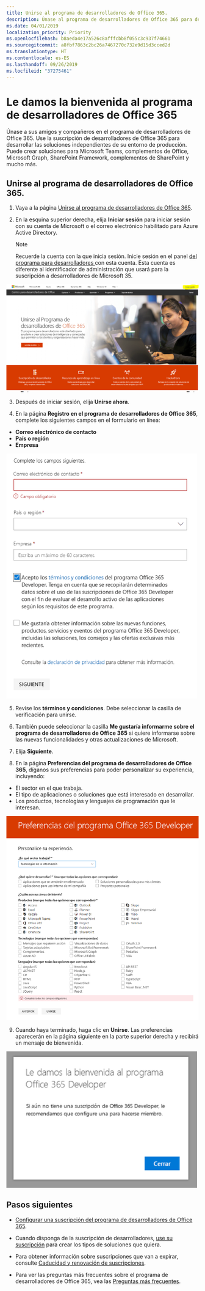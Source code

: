 ```yaml
---
title: Unirse al programa de desarrolladores de Office 365.
description: Únase al programa de desarrolladores de Office 365 para desarrollar soluciones de Office 365 independientes de su entorno de producción.
ms.date: 04/01/2019
localization_priority: Priority
ms.openlocfilehash: b8aeda4e17a526c8afffcbb8f055c3c937f74661
ms.sourcegitcommit: a8fbf7863c2bc26a7467270c732e9d15d3cced2d
ms.translationtype: HT
ms.contentlocale: es-ES
ms.lasthandoff: 09/26/2019
ms.locfileid: "37275461"
---
```

# <a name="welcome-to-the-office-365-developer-program"></a>Le damos la bienvenida al programa de desarrolladores de Office 365

Únase a sus amigos y compañeros en el programa de desarrolladores de Office 365. Use la suscripción de desarrolladores de Office 365 para desarrollar las soluciones independientes de su entorno de producción. Puede crear soluciones para Microsoft Teams, complementos de Office, Microsoft Graph, SharePoint Framework, complementos de SharePoint y mucho más.

## <a name="join-the-office-365-developer-program"></a>Unirse al programa de desarrolladores de Office 365.

1. Vaya a la página [Unirse al programa de desarrolladores de Office 365](https://developer.microsoft.com/office/dev-program). 

2. En la esquina superior derecha, elija **Iniciar sesión** para iniciar sesión con su cuenta de Microsoft o el correo electrónico habilitado para Azure Active Directory.

    > [!NOTE]
    > Recuerde la cuenta con la que inicia sesión. Inicie sesión en el panel [del programa para desarrolladores ](https://developer.microsoft.com/office/profile)con esta cuenta. Esta cuenta es diferente al identificador de administración que usará para la suscripción a desarrolladores de Microsoft 35.

  <img alt="Join the Office 365 Developer Program Sign-in" src="images/0-sign-in-page.png" width="700">

3. Después de iniciar sesión, elija **Unirse ahora**.

4. En la página **Registro en el programa de desarrolladores de Office 365**, complete los siguientes campos en el formulario en línea:

  - **Correo electrónico de contacto**
  - **País o región**
  - **Empresa**

  <img alt="Join the Office 365 Developer Program form" src="images/1-welcome-page.png" width="500">

5. Revise los **términos y condiciones**. Debe seleccionar la casilla de verificación para unirse.

6. También puede seleccionar la casilla **Me gustaría informarme sobre el programa de desarrolladores de Office 365** si quiere informarse sobre las nuevas funcionalidades y otras actualizaciones de Microsoft. 

7. Elija **Siguiente**.

8. En la página **Preferencias del programa de desarrolladores de Office 365**, díganos sus preferencias para poder personalizar su experiencia, incluyendo:

  - El sector en el que trabaja.
  - El tipo de aplicaciones o soluciones que está interesado en desarrollar.
  - Los productos, tecnologías y lenguajes de programación que le interesan.

  <img alt="Choose program preferences" src="images/2-preferences-page.png" width="600">

9. Cuando haya terminado, haga clic en **Unirse**. Las preferencias aparecerán en la página siguiente en la parte superior derecha y recibirá un mensaje de bienvenida.

  <img alt="Welcome message" src="images/3-welcome-popup.png" width="500">


## <a name="next-steps"></a>Pasos siguientes

- [Configurar una suscripción del programa de desarrolladores de Office 365](office-365-developer-program-get-started.md). 

- Cuando disponga de la suscripción de desarrolladores, [use su suscripción](build-office-365-solutions.md) para crear los tipos de soluciones que quiera.

- Para obtener información sobre suscripciones que van a expirar, consulte [Caducidad y renovación de suscripciones](subscription-expiration-and-renewal.md).

- Para ver las preguntas más frecuentes sobre el programa de desarrolladores de Office 365, vea las [Preguntas más frecuentes](office-365-developer-program-faq.md).


